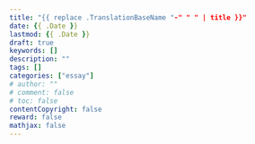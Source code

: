 ```yaml
---
title: "{{ replace .TranslationBaseName "-" " " | title }}"
date: {{ .Date }}
lastmod: {{ .Date }}
draft: true
keywords: []
description: ""
tags: []
categories: ["essay"]
# author: ""
# comment: false
# toc: false
contentCopyright: false
reward: false
mathjax: false
---
```



<!--more-->
